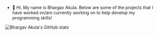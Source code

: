 - 👋 Hi, My name is Bhargav Akula. Below are some of the projects that I have worked on/am currently working on to help develop my programming skills!

 ![Bhargav Akula's GitHub stats](https://github-readme-stats.vercel.app/api?username=bhargavakula01&show_icons=true&theme=radical)
<!-- <a href="https://github.com/anuraghazra/github-readme-stats"> -->
<!--   <img align="center" src="https://github-readme-stats.vercel.app/api?username=bhargavakula01&show_icons=true&theme=dracula&line_height=27 alt="Sameer github stats"/> -->
<!--   ![Anurag's GitHub stats](https://github-readme-stats.vercel.app/api?username=anuraghazra&show_icons=true&theme=radical) -->
<!-- </a> -->

<!---
bhargavakula01/bhargavakula01 is a ✨ special ✨ repository because its `README.md` (this file) appears on your GitHub profile.
You can click the Preview link to take a look at your changes.
--->
